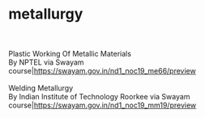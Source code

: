 # metallurgy<br><br>

Plastic Working Of Metallic Materials<br>By NPTEL via Swayam<br>course|https://swayam.gov.in/nd1_noc19_me66/preview<br><br>
Welding Metallurgy<br>By Indian Institute of Technology Roorkee via Swayam<br>course|https://swayam.gov.in/nd1_noc19_mm19/preview<br><br>
